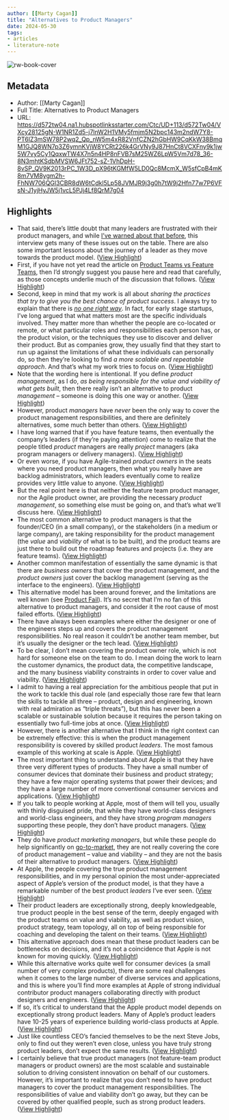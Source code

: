 ```yaml
---
author: [[Marty Cagan]]
title: "Alternatives to Product Managers"
date: 2024-05-30
tags: 
- articles
- literature-note
---
```

![rw-book-cover](https://www.svpg.com/wp-content/themes/svpg2022/app/img/svpg-social.jpg)

## Metadata
- Author: [[Marty Cagan]]
- Full Title: Alternatives to Product Managers
- URL: https://d572tw04.na1.hubspotlinksstarter.com/Ctc/UD+113/d572Tw04/VXcy28125gN-W1NR1Zd5-j7lnW2H1VMy5fmjm5N2bpc143m2ndW7Y8-PT6lZ3mSW78P2wq2_Qp_nW5m4xR82VnfCZN2hGbHW9CqKkW38BmqM1GJQ8WN7p3Z6ymnKVjW8YCRt226k4GrVNy9J87HnCt8VCXFny9k1jw5W7vy5Cy1QqxwTW4X7n5n4HP8nFVB7sM25WZ6LpW5Vm7d78_36-8N3mhtKSdbMVSW6JFt752-sZ-1VhDpH-8vSP_QV9K2013rPC_1W3D_pX96tKGMfW5LD0Qc8McmX_W5sfCpB4mK8m7VM8ygm2h-FhNW706QGl3CBR8dW6tCdkl5Lp58JVMJR9j3g0h7tW9j2Hfn77w7P6VFsN-J1yjHyJW5j1vcL5PJj4Lf8QrM7g04

## Highlights
- That said, there’s little doubt that many leaders are frustrated with their product managers, and while [I’ve warned about that before](https://www.svpg.com/the-cspo-pathology/), this interview gets many of these issues out on the table. There are also some important lessons about the journey of a leader as they move towards the product model. ([View Highlight](https://read.readwise.io/read/01hz3hx62z725a44vfaacjv4zm))
- First, if you have not yet read the article on [Product Teams vs Feature Teams](http://www.svpg.com/product-vs-feature-teams), then I’d strongly suggest you pause here and read that carefully, as those concepts underlie much of the discussion that follows. ([View Highlight](https://read.readwise.io/read/01hz3hxfd0r78af45y1513515v))
- Second, keep in mind that my work is all about *sharing the practices that try to give you the best chance of product success*. I always try to explain that there is [*no one right way*](https://www.svpg.com/an-svpg-process/). In fact, for early stage startups, I’ve long argued that what matters most are the specific individuals involved. They matter more than whether the people are co-located or remote, or what particular roles and responsibilities each person has, or the product vision, or the techniques they use to discover and deliver their product. But as companies grow, they usually find that they start to run up against the limitations of what these individuals can personally do, so then they’re looking to find *a more scalable and repeatable approach*. And that’s what my work tries to focus on. ([View Highlight](https://read.readwise.io/read/01hz3hy3qbee3381gem6gv5m2d))
- Note that the wording here is intentional. If you define *product management*, as I do, *as being responsible for the value and viability of what gets built*, then there really isn’t an alternative to product *management –* someone is doing this one way or another. ([View Highlight](https://read.readwise.io/read/01hz3hya1k0k16z2bvef12yp9b))
- However, product *managers* have *never* been the only way to cover the product management responsibilities, and there are definitely alternatives, some much better than others. ([View Highlight](https://read.readwise.io/read/01hz3hyjq0z8nb6rtj6fwtk0qf))
- I have long warned that if you have feature teams, then eventually the company’s leaders (if they’re paying attention) come to realize that the people titled *product* managers are really *project* managers (aka program managers or delivery managers). ([View Highlight](https://read.readwise.io/read/01hz3hytpqke8kdrmg8qygpdnz))
- Or even worse, if you have Agile-trained *product owners* in the seats where you need product managers, then what you really have are backlog administrators, which leaders eventually come to realize provides very little value to anyone. ([View Highlight](https://read.readwise.io/read/01hz3hz4zsvnkcr9czf3c2kae3))
- But the real point here is that neither the feature team product manager, nor the Agile product owner, are providing the necessary *product management*, so something else must be going on, and that’s what we’ll discuss here. ([View Highlight](https://read.readwise.io/read/01hz3hz9weazr1ndqhyhpc7vg6))
- The most common alternative to product managers is that the founder/CEO (in a small company), or the stakeholders (in a medium or large company), are taking responsibility for the product management (the *value* and *viability* of what is to be built), and the product teams are just there to build out the roadmap features and projects (i.e. they are feature teams). ([View Highlight](https://read.readwise.io/read/01hz3hzjfephqdc675q00qze8t))
- Another common manifestation of essentially the same dynamic is that there are *business owners* that cover the product management, and the *product owners* just cover the backlog management (serving as the interface to the engineers). ([View Highlight](https://read.readwise.io/read/01hz3hztkjfzyw1j1cr8tb9w5y))
- This alternative model has been around forever, and the limitations are well known (see [Product Fail](http://www.svpg.com/product-fail)). It’s no secret that I’m no fan of this alternative to product managers, and consider it the root cause of most failed efforts. ([View Highlight](https://read.readwise.io/read/01hz3j07rjqbt5cfgddmvct5vg))
- There have always been examples where either the designer or one of the engineers steps up and covers the product management responsibilities. No real reason it couldn’t be another team member, but it’s usually the designer or the tech lead. ([View Highlight](https://read.readwise.io/read/01hz3j0dzv9g08htcmn6fn06fc))
- To be clear, I don’t mean covering the product owner role, which is not hard for someone else on the team to do. I mean doing the work to learn the customer dynamics, the product data, the competitive landscape, and the many business viability constraints in order to cover value and viability. ([View Highlight](https://read.readwise.io/read/01hz3j0rhphhhsndvqhwav5bwf))
- I admit to having a real appreciation for the ambitious people that put in the work to tackle this dual role (and especially those rare few that learn the skills to tackle all three – product, design and engineering, known with real admiration as “triple threats”), but this has never been a scalable or sustainable solution because it requires the person taking on essentially two full-time jobs at once. ([View Highlight](https://read.readwise.io/read/01hz3j0yzd47nzbw5kcgxq00hn))
- However, there is another alternative that I think in the right context can be extremely effective: this is when the product management responsibility is covered by skilled product *leaders*. The most famous example of this working at scale is Apple. ([View Highlight](https://read.readwise.io/read/01hz3j1dabrx00agfcbwknt1ns))
- The most important thing to understand about Apple is that they have three very different types of products. They have a small number of consumer devices that dominate their business and product strategy; they have a few major operating systems that power their devices; and they have a large number of more conventional consumer services and applications. ([View Highlight](https://read.readwise.io/read/01hz3j1p2sr6qfft3m6yfm6ysk))
- If you talk to people working at Apple, most of them will tell you, usually with thinly disguised pride, that while they have world-class designers and world-class engineers, and they have strong *program managers* supporting these people, they don’t have product managers. ([View Highlight](https://read.readwise.io/read/01hz3j248xctydwx6petpafrjt))
- They do have *product marketing managers*, but while these people do help significantly on [go-to-market](https://www.svpg.com/market-fit/), they are not really covering the core of product management – value and viability – and they are not the basis of their alternative to product managers. ([View Highlight](https://read.readwise.io/read/01hz3j2dm31vd0xrxqxg5b3x3k))
- At Apple, the people covering the true product management responsibilities, and in my personal opinion the most under-appreciated aspect of Apple’s version of the product model, is that they have a remarkable number of the best product *leaders* I’ve ever seen. ([View Highlight](https://read.readwise.io/read/01hz3j2te53qjn4s67xqwcmde6))
- Their product leaders are exceptionally strong, deeply knowledgeable, true product people in the best sense of the term, deeply engaged with the product teams on value and viability, as well as product vision, product strategy, team topology, all on top of being responsible for coaching and developing the talent on their teams. ([View Highlight](https://read.readwise.io/read/01hz3j30snxcymdnmweyycxjzf))
- This alternative approach does mean that these product leaders can be bottlenecks on decisions, and it’s not a coincidence that Apple is not known for moving quickly. ([View Highlight](https://read.readwise.io/read/01hz3j3d4zsr42na926dw2frvm))
- While this alternative works quite well for consumer devices (a small number of very complex products), there are some real challenges when it comes to the large number of diverse services and applications, and this is where you’ll find more examples at Apple of strong individual contributor product managers collaborating directly with product designers and engineers. ([View Highlight](https://read.readwise.io/read/01hz3j3s171erggs7rq563g2mb))
- If so, it’s critical to understand that the Apple product model depends on exceptionally strong product leaders. Many of Apple’s product leaders have 10-25 years of experience building world-class products at Apple. ([View Highlight](https://read.readwise.io/read/01hz3j4dm0esn9cvc77gwv9xq2))
- Just like countless CEO’s fancied themselves to be the next Steve Jobs, only to find out they weren’t even close, unless you have truly strong product leaders, don’t expect the same results. ([View Highlight](https://read.readwise.io/read/01hz3j4qk660rzz0a6xfdetedw))
- I certainly believe that true product managers (not feature-team product managers or product owners) are the most scalable and sustainable solution to driving consistent innovation on behalf of our customers. However, it’s important to realize that you don’t need to have product managers to cover the product management responsibilities. The responsibilities of value and viability don’t go away, but they can be covered by other qualified people, such as strong product leaders. ([View Highlight](https://read.readwise.io/read/01hz3j4xvfx99feaxn9s63tb2g))
